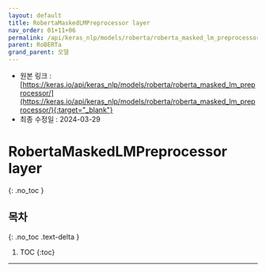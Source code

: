 ```yaml
---
layout: default
title: RobertaMaskedLMPreprocessor layer
nav_order: 01+11+06
permalink: /api/keras_nlp/models/roberta/roberta_masked_lm_preprocessor/
parent: RoBERTa
grand_parent: 모델
---
```


* 원본 링크 : [https://keras.io/api/keras_nlp/models/roberta/roberta_masked_lm_preprocessor/](https://keras.io/api/keras_nlp/models/roberta/roberta_masked_lm_preprocessor/){:target="_blank"}
* 최종 수정일 : 2024-03-29

# RobertaMaskedLMPreprocessor layer
{: .no_toc }

## 목차
{: .no_toc .text-delta }

1. TOC
{:toc}

---
